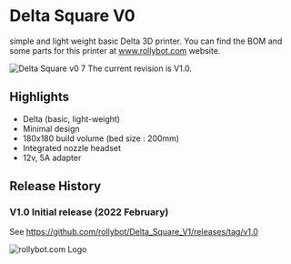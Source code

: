# Delta Square V0
simple and light weight basic Delta 3D printer.
You can find the BOM and some parts for this printer at www.rollybot.com website.

![Delta Square v0 7](https://user-images.githubusercontent.com/5675424/154282448-639e7b6c-9197-416c-91ab-82c23540a94b.jpg)
The current revision is V1.0.

## Highlights
- Delta (basic, light-weight)
- Minimal design
- 180x180 build volume (bed size : 200mm)
- Integrated nozzle headset
- 12v, 5A adapter
 
## Release History
### V1.0 Initial release (2022 February)
See https://github.com/rollybot/Delta_Square_V1/releases/tag/v1.0


![rollybot.com Logo](https://rollybot.com/web/upload/category/logo/v2_550c76f65a6b750917e15b3e736b1d1f_YiVXFziCf1_top.jpg)
